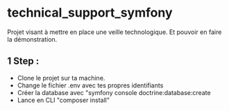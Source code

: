 # technical_support_symfony

Projet visant à mettre en place une veille technologique. 
Et pouvoir en faire la démonstration.

## 1 Step : 
- Clone le projet sur ta machine.
- Change le fichier .env avec tes propres identifiants
- Créer la database avec "symfony console doctrine:database:create
- Lance en CLI "composer install"
